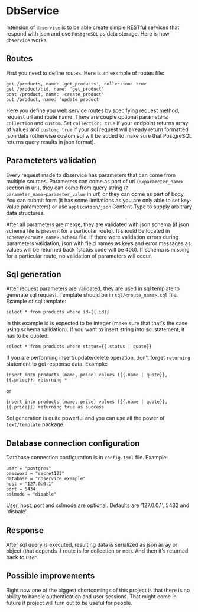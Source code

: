 DbService
=========

Intension of `dbservice` is to be able create simple RESTful services that respond with json and use `PostgreSQL` as data storage. Here is how `dbservice` works:

Routes
------

First you need to define routes. Here is an example of routes file:

```
get /products, name: 'get_products', collection: true
get /product/:id, name: 'get_product'
post /product, name: 'create_product'
put /product, name: 'update_product'
```

Here you define you web service routes by specifying request method, request url and route name. There are couple optional parameters: `collection` and `custom`. Set `collection: true` if your endpoint returns array of values and `custom: true` if your sql request will already return formatted json data (otherwise custom sql will be added to make sure that PostgreSQL returns query results in json format).

Parameteters validation
-----------------------

Every request made to dbservice has parameters that can come from multiple sources. Parameters can come as part of url (`:<parameter_name>` section in url), they can come from query string (`?parameter_name=parameter_value` in url) or they can come as part of body. You can submit form (it has some limitations as you are only able to set key- value parameters) or use `application/json` Content-Type to supply arbitrary data structures.

After all parameters are merge, they are validated with json schema (if json schema file is present for a particular route). It should be located in `schemas/<route_name>.schema` file. If there were validation errors during parameters validation, json with field names as keys and error messages as values will be returned back (status code will be 400). If schema is missing for a particular route, no validation of parameters will occur.

Sql generation
--------------

After request parameters are validated, they are used in sql template to generate sql request. Template should be in `sql/<route_name>.sql` file. Example of sql template:

```
select * from products where id={{.id}}
```

In this example id is expected to be integer (make sure that that's the case using schema validation). If you want to insert string into sql statement, it has to be quoted:

```
select * from products where status={{.status | quote}}
```

If you are performing insert/update/delete operation, don't forget `returning` statement to get response data. Example:

```
insert into products (name, price) values ({{.name | quote}}, {{.price}}) returning *
```

or

```
insert into products (name, price) values ({{.name | quote}}, {{.price}}) returning true as success
```

Sql generation is quite powerful and you can use all the power of `text/template` package.

Database connection configuration
---------------------------------

Database connection configuration is in `config.toml` file. Example:

```
user = "postgres"
password = "secret123"
database = "dbservice_example"
host = "127.0.0.1"
port = 5434
sslmode = "disable"
```

User, host, port and sslmode are optional. Defaults are '127.0.0.1', 5432 and 'disbale'.

Response
--------

After sql query is executed, resulting data is serialized as json array or object (that depends if route is for collection or not). And then it's returned back to user.

Possible improvements
---------------------

Right now one of the biggest shortcomings of this project is that there is no ability to handle authentication and user sessions. That might come in future if project will turn out to be useful for people.
